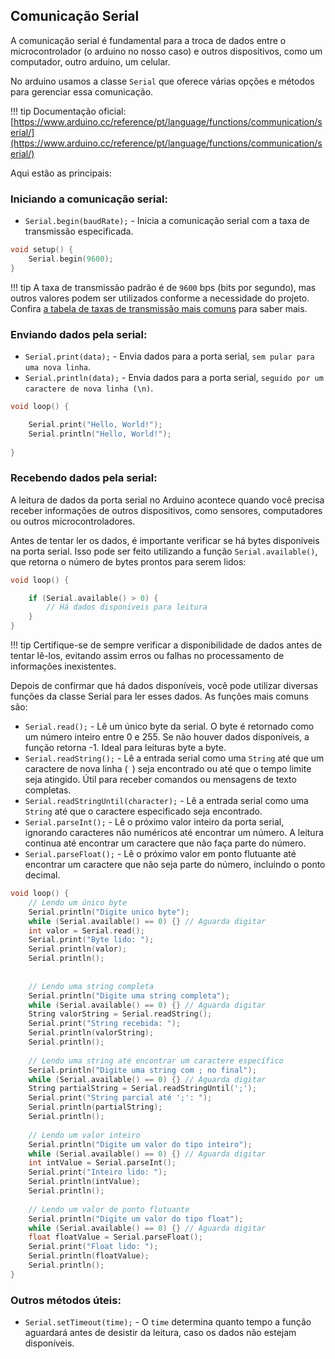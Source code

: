 ## Comunicação Serial 

A comunicação serial é fundamental para a troca de dados entre o microcontrolador (o arduino no nosso caso) e outros dispositivos, como um computador, outro arduino, um celular.

No arduino usamos a classe `Serial` que oferece várias opções e métodos para gerenciar essa comunicação. 

!!! tip
    Documentação oficial: [https://www.arduino.cc/reference/pt/language/functions/communication/serial/](https://www.arduino.cc/reference/pt/language/functions/communication/serial/)

Aqui estão as principais:

### Iniciando a comunicação serial:

- `Serial.begin(baudRate);` - Inicia a comunicação serial com a taxa de transmissão especificada.

```c
void setup() {
    Serial.begin(9600);
}
```

!!! tip
    A taxa de transmissão padrão é de `9600` bps (bits por segundo), mas outros valores podem ser utilizados conforme a necessidade do projeto. Confira [a tabela de taxas de transmissão mais comuns](https://lucidar.me/en/serialib/most-used-baud-rates-table/) para saber mais.

### Enviando dados pela serial:

- `Serial.print(data);` - Envia dados para a porta serial, `sem pular para uma nova linha`.
- `Serial.println(data);` - Envia dados para a porta serial, `seguido por um caractere de nova linha (\n)`.

```c
void loop() {

    Serial.print("Hello, World!");
    Serial.println("Hello, World!");
  
}
```

### Recebendo dados pela serial:

A leitura de dados da porta serial no Arduino acontece quando você precisa receber informações de outros dispositivos, como sensores, computadores ou outros microcontroladores. 

Antes de tentar ler os dados, é importante verificar se há bytes disponíveis na porta serial. Isso pode ser feito utilizando a função `Serial.available()`, que retorna o número de bytes prontos para serem lidos:

```c
void loop() {

    if (Serial.available() > 0) {
        // Há dados disponíveis para leitura
    }  
}
```
!!! tip 
    Certifique-se de sempre verificar a disponibilidade de dados antes de tentar lê-los, evitando assim erros ou falhas no processamento de informações inexistentes.

Depois de confirmar que há dados disponíveis, você pode utilizar diversas funções da classe Serial para ler esses dados. As funções mais comuns são:

- `Serial.read();` - Lê um único byte da serial. O byte é retornado como um número inteiro entre 0 e 255. Se não houver dados disponíveis, a função retorna -1. Ideal para leituras byte a byte.
- `Serial.readString();` - Lê a entrada serial como uma `String` até que um caractere de nova linha (`
`) seja encontrado ou até que o tempo limite seja atingido. Útil para receber comandos ou mensagens de texto completas.
- `Serial.readStringUntil(character);` - Lê a entrada serial como uma `String` até que o caractere especificado seja encontrado.
- `Serial.parseInt();` - Lê o próximo valor inteiro da porta serial, ignorando caracteres não numéricos até encontrar um número. A leitura continua até encontrar um caractere que não faça parte do número.
- `Serial.parseFloat();` - Lê o próximo valor em ponto flutuante até encontrar um caractere que não seja parte do número, incluindo o ponto decimal.

```c
void loop() {
    // Lendo um único byte
    Serial.println("Digite unico byte");
    while (Serial.available() == 0) {} // Aguarda digitar
    int valor = Serial.read();
    Serial.print("Byte lido: ");
    Serial.println(valor);
    Serial.println();
    
    
    // Lendo uma string completa
    Serial.println("Digite uma string completa");
    while (Serial.available() == 0) {} // Aguarda digitar
    String valorString = Serial.readString();
    Serial.print("String recebida: ");
    Serial.println(valorString);
    Serial.println();
    
    // Lendo uma string até encontrar um caractere específico
    Serial.println("Digite uma string com ; no final");
    while (Serial.available() == 0) {} // Aguarda digitar
    String partialString = Serial.readStringUntil(';');
    Serial.print("String parcial até ';': ");
    Serial.println(partialString);
    Serial.println();
    
    // Lendo um valor inteiro
    Serial.println("Digite um valor do tipo inteiro");
    while (Serial.available() == 0) {} // Aguarda digitar
    int intValue = Serial.parseInt();
    Serial.print("Inteiro lido: ");
    Serial.println(intValue);
    Serial.println();
      
    // Lendo um valor de ponto flutuante
    Serial.println("Digite um valor do tipo float");
    while (Serial.available() == 0) {} // Aguarda digitar
    float floatValue = Serial.parseFloat();
    Serial.print("Float lido: ");
    Serial.println(floatValue);
    Serial.println();
}
```


### Outros métodos úteis:

- `Serial.setTimeout(time);` - O `time` determina quanto tempo a função aguardará antes de desistir da leitura, caso os dados não estejam disponíveis.
